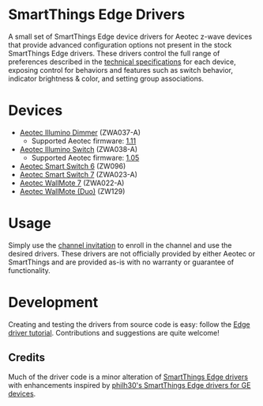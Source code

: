 # SmartThings Edge Drivers
A small set of SmartThings Edge device drivers for Aeotec z-wave devices that provide advanced configuration options not present in the stock SmartThings Edge drivers. These drivers control the full range of preferences described in the [technical specifications](./docs/device%20specifications/) for each device, exposing control for behaviors and features such as switch behavior, indicator brightness & color, and setting group associations.

# Devices
* [Aeotec Illumino Dimmer](https://aeotec.com/products/aeotec-dimmer-switch/) (ZWA037-A)
  * Supported Aeotec firmware: [1.11](https://aeotec.freshdesk.com/support/solutions/articles/6000257235-update-illumino-dimmer-switch-v1-11)
* [Aeotec Illumino Switch](https://aeotec.com/products/aeotec-wall-switch/) (ZWA038-A)
  * Supported Aeotec firmware: [1.05](https://aeotec.freshdesk.com/support/solutions/articles/6000257236-update-illumino-switch-v1-05)
* [Aeotec Smart Switch 6](https://aeotec.com/products/aeotec-smart-switch-6/) (ZW096)
* [Aeotec Smart Switch 7](https://aeotec.com/products/aeotec-smart-switch-7/) (ZWA023-A)
* [Aeotec WallMote 7](https://aeotec.com/products/aeotec-wallmote-7/) (ZWA022-A)
* [Aeotec WallMote (Duo)](https://aeotec.freshdesk.com/support/solutions/articles/6000176572-wallmote-user-guide-) (ZW129)

# Usage
Simply use the [channel invitation](https://bestow-regional.api.smartthings.com/invite/RBlE09xRBN2E) to enroll in the channel and use the desired drivers. These drivers are not officially provided by either Aeotec or SmartThings and are provided as-is with no warranty or guarantee of functionality.

# Development
Creating and testing the drivers from source code is easy: follow the [Edge driver tutorial](https://community.smartthings.com/t/tutorial-creating-drivers-for-z-wave-devices-with-smartthings-edge/229503). Contributions and suggestions are quite welcome!

## Credits
Much of the driver code is a minor alteration of [SmartThings Edge drivers](https://github.com/SmartThingsCommunity/SmartThingsEdgeDrivers) with enhancements inspired by [philh30's SmartThings Edge drivers for GE devices](https://github.com/philh30/ST-Edge-Drivers).